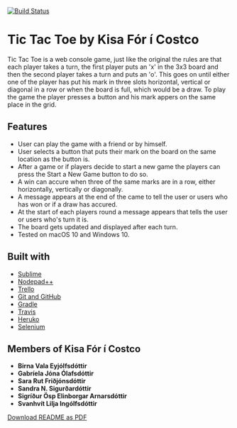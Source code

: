 [![Build Status](https://travis-ci.org/KisaCostco/TicTacToe.svg?branch=master)](https://travis-ci.org/KisaCostco/TicTacToe)

# Tic Tac Toe by Kisa Fór í Costco
Tic Tac Toe is a web console game, just like the original the rules are that each player takes a turn, the first player puts an 'x' in the 3x3 board and then the second player takes a turn and puts an 'o'. This goes on until either one of the player has put his mark in three slots horizontal, vertical or diagonal in a row or when the board is full, which would be a draw. To play the game the player presses a button and his mark appers on the same place in the grid.

## Features
* User can play the game with a friend or by himself.
* User selects a button that puts their mark on the board on the same location as the button is.
* After a game or if players decide to start a new game the players can press the Start a New Game button to do so.
* A win can accure when three of the same marks are in a row, either horizontally, vertically or diagonally.
* A message appears at the end of the came to tell the user or users who has won or if a draw has accured.
* At the start of each players round a message appears that tells the user or users who's turn it is.
* The board gets updated and displayed after each turn.
* Tested on macOS 10 and Windows 10.

## Built with
* [Sublime](https://www.sublimetext.com/)
* [Nodepad++](https://notepad-plus-plus.org/)
* [Trello](https://trello.com/)
* [Git and GitHub](https://github.com/)
* [Gradle](https://gradle.org)
* [Travis](https://travis-ci.org/)
* [Heruko](https://www.heroku.com/) 
* [Selenium](http://www.seleniumhq.org/)


## Members of Kisa Fór í Costco

* **Birna Vala Eyjólfsdóttir**
* **Gabríela Jóna Ólafsdóttir**
* **Sara Rut Friðjónsdóttir**
* **Sandra N. Sigurðardóttir**
* **Sigríður Ösp Elinborgar Arnarsdóttir**
* **Svanhvít Lilja Ingólfsdóttir**

[Download README as PDF](https://gitprint.com/KisaCostco/TicTacToe/blob/master/docs/README.md)
